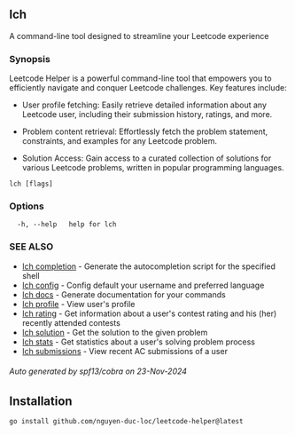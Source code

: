 ## lch

A command-line tool designed to streamline your Leetcode experience

### Synopsis

Leetcode Helper is a powerful command-line tool that empowers you to efficiently navigate and conquer Leetcode challenges. Key features include:

- User profile fetching: Easily retrieve detailed information about any Leetcode user, including their submission history, ratings, and more.

- Problem content retrieval: Effortlessly fetch the problem statement, constraints, and examples for any Leetcode problem.

- Solution Access: Gain access to a curated collection of solutions for various Leetcode problems, written in popular programming languages.


```
lch [flags]
```

### Options

```
  -h, --help   help for lch
```

### SEE ALSO

* [lch completion](lch_completion.md)	 - Generate the autocompletion script for the specified shell
* [lch config](lch_config.md)	 - Config default your username and preferred language
* [lch docs](lch_docs.md)	 - Generate documentation for your commands
* [lch profile](lch_profile.md)	 - View user's profile
* [lch rating](lch_rating.md)	 - Get information about a user's contest rating and his (her) recently attended contests
* [lch solution](lch_solution.md)	 - Get the solution to the given problem
* [lch stats](lch_stats.md)	 - Get statistics about a user's solving problem process
* [lch submissions](lch_submissions.md)	 - View recent AC submissions of a user

###### Auto generated by spf13/cobra on 23-Nov-2024
## Installation

```bash
go install github.com/nguyen-duc-loc/leetcode-helper@latest
```
